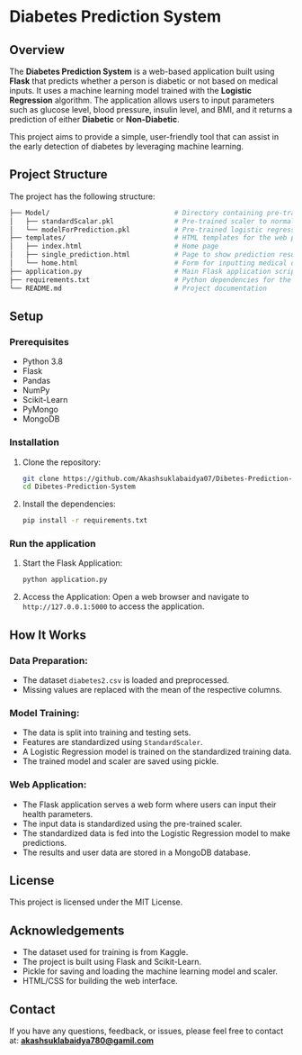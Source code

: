 # Diabetes Prediction System

## Overview
The **Diabetes Prediction System** is a web-based application built using **Flask** that predicts whether a person is diabetic or not based on medical inputs. It uses a machine learning model trained with the **Logistic Regression** algorithm. The application allows users to input parameters such as glucose level, blood pressure, insulin level, and BMI, and it returns a prediction of either **Diabetic** or **Non-Diabetic**.

This project aims to provide a simple, user-friendly tool that can assist in the early detection of diabetes by leveraging machine learning.

## Project Structure
The project has the following structure:

```bash
├── Model/                               # Directory containing pre-trained model and scaler
│   ├── standardScalar.pkl               # Pre-trained scaler to normalize input data
│   └── modelForPrediction.pkl           # Pre-trained logistic regression model
├── templates/                           # HTML templates for the web pages
│   ├── index.html                       # Home page
│   ├── single_prediction.html           # Page to show prediction results
│   └── home.html                        # Form for inputting medical data
├── application.py                       # Main Flask application script
├── requirements.txt                     # Python dependencies for the project
└── README.md                            # Project documentation
```


## Setup

### Prerequisites
- Python 3.8
- Flask
- Pandas
- NumPy
- Scikit-Learn
- PyMongo
- MongoDB

### Installation

1. Clone the repository:
    ```bash
    git clone https://github.com/Akashsuklabaidya07/Dibetes-Prediction-System.git
    cd Dibetes-Prediction-System
    ``` 

2. Install the dependencies:
    ```bash
    pip install -r requirements.txt
    ```

### Run the application

1. Start the Flask Application:
    ```bash
    python application.py
    ```

2. Access the Application:
    Open a web browser and navigate to `http://127.0.0.1:5000` to access the application.

## How It Works

### Data Preparation:
- The dataset `diabetes2.csv` is loaded and preprocessed.
- Missing values are replaced with the mean of the respective columns.

### Model Training:
- The data is split into training and testing sets.
- Features are standardized using `StandardScaler`.
- A Logistic Regression model is trained on the standardized training data.
- The trained model and scaler are saved using pickle.

### Web Application:
- The Flask application serves a web form where users can input their health parameters.
- The input data is standardized using the pre-trained scaler.
- The standardized data is fed into the Logistic Regression model to make predictions.
- The results and user data are stored in a MongoDB database.

## License
This project is licensed under the MIT License.

## Acknowledgements
- The dataset used for training is from Kaggle.
- The project is built using Flask and Scikit-Learn.
- Pickle for saving and loading the machine learning model and scaler.
- HTML/CSS for building the web interface.

## Contact
If you have any questions, feedback, or issues, please feel free to contact at: **akashsuklabaidya780@gamil.com** 

   





